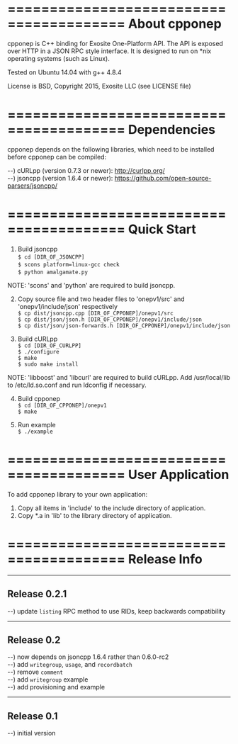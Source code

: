 ========================================
About cpponep
========================================
cpponep is C++ binding for Exosite One-Platform API. The API is exposed over 
HTTP in a JSON RPC style interface.  It is designed to run on *nix operating 
systems (such as Linux).

Tested on Ubuntu 14.04 with g++ 4.8.4

License is BSD, Copyright 2015, Exosite LLC (see LICENSE file)


========================================
Dependencies
========================================
cpponep depends on the following libraries, which need to be installed before
cpponep can be compiled:

--) cURLpp (version 0.7.3 or newer): http://curlpp.org/<br>
--) jsoncpp (version 1.6.4 or newer): https://github.com/open-source-parsers/jsoncpp/<br>


========================================
Quick Start
========================================

1) Build jsoncpp<br>
`$ cd [DIR_OF_JSONCPP]`<br>
`$ scons platform=linux-gcc check`<br>
`$ python amalgamate.py`<br>

NOTE: 'scons' and 'python' are required to build jsoncpp.

2) Copy source file and two header files to 'onepv1/src' and 'onepv1/include/json' respectively<br>
`$ cp dist/jsoncpp.cpp [DIR_OF_CPPONEP]/onepv1/src`<br>
`$ cp dist/json/json.h [DIR_OF_CPPONEP]/onepv1/include/json`<br>
`$ cp dist/json/json-forwards.h [DIR_OF_CPPONEP]/onepv1/include/json`<br>

3) Build cURLpp<br>
`$ cd [DIR_OF_CURLPP]`<br>
`$ ./configure`<br>
`$ make`<br>
`$ sudo make install`<br>

NOTE: 'libboost' and 'libcurl' are required to build cURLpp. Add /usr/local/lib
to /etc/ld.so.conf and run ldconfig if necessary.

4) Build cpponep<br>
`$ cd [DIR_OF_CPPONEP]/onepv1`<br>
`$ make`<br>

5) Run example<br>
`$ ./example`<br>


========================================
User Application
========================================
To add cpponep library to your own application:

1) Copy all items in 'include' to the include directory of application.<br>
2) Copy *.a in 'lib' to the library directory of application.<br>


========================================
Release Info
========================================
----------------------------------------
Release 0.2.1
----------------------------------------
--) update `listing` RPC method to use RIDs, keep backwards compatibility<br> 

----------------------------------------
Release 0.2
----------------------------------------
--) now depends on jsoncpp 1.6.4 rather than 0.6.0-rc2<br>
--) add `writegroup`, `usage`, and `recordbatch`<br>
--) remove `comment`<br>
--) add `writegroup` example<br>
--) add provisioning and example<br>

----------------------------------------
Release 0.1
----------------------------------------
--) initial version<br>



